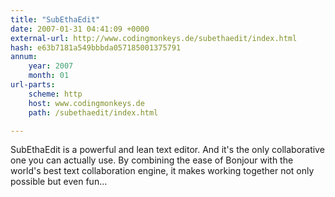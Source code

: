 ```yaml
---
title: "SubEthaEdit"
date: 2007-01-31 04:41:09 +0000
external-url: http://www.codingmonkeys.de/subethaedit/index.html
hash: e63b7181a549bbbda057185001375791
annum:
    year: 2007
    month: 01
url-parts:
    scheme: http
    host: www.codingmonkeys.de
    path: /subethaedit/index.html

---
```


SubEthaEdit is a powerful and lean text editor. And it's the only collaborative one you can actually use. By combining the ease of Bonjour with the world's best text collaboration engine, it makes working together not only possible but even fun…

